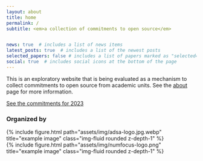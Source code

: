 ```yaml
---
layout: about
title: home
permalink: /
subtitle: <em>a collection of commitments to open source</em>


news: true  # includes a list of news items
latest_posts: true  # includes a list of the newest posts
selected_papers: false # includes a list of papers marked as "selected={true}"
social: true  # includes social icons at the bottom of the page
---
```


This is an exploratory website that is being evaluated as a mechanism to collect commitments to open source from academic units. See the [about](/open-source-pledge/blog/) page for more information.


<div class="container">
  <div class="row">
     <div class="col-4 center"></div>
     <div class="col-6 center">
       <a class="btn btn-primary" href="/open-source-pledge/registry" role="button">See the commitments for 2023</a>
    </div>
  </div>
</div>

### Organized by

<div class="row">
    <div class="col-sm mt-3 mt-md-0">
        {% include figure.html path="assets/img/adsa-logo.jpg.webp" title="example image" class="img-fluid rounded z-depth-1" %}
    </div>
    <div class="col-sm mt-3 mt-md-0">
        {% include figure.html path="assets/img/numfocus-logo.png" title="example image" class="img-fluid rounded z-depth-1" %}
    </div>
</div>
